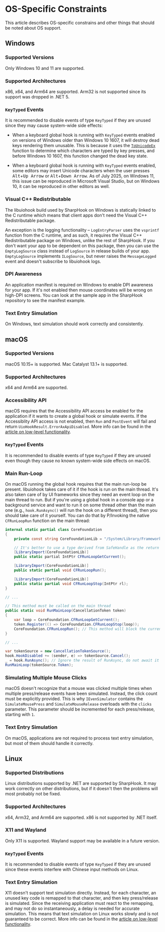 # OS-Specific Constraints

This article describes OS-specific constrains and other things that should be noted about OS support.

## Windows

### Supported Versions

Only Windows 10 and 11 are supported.

### Supported Architectures

x86, x64, and Arm64 are supported. Arm32 is not supported since its support was dropped in .NET 5.

### `KeyTyped` Events

It is recommended to disable events of type `KeyTyped` if they are unused since they may cause system-wide side effects:

- When a keyboard global hook is running with `KeyTyped` events enabled on versions of Windows older than Windows 10
1607, it will destroy dead keys rendering them unusable. This is because it uses the
[`ToUnicodeEx`](https://learn.microsoft.com/en-us/windows/win32/api/winuser/nf-winuser-tounicodeex) function to
determine which characters are typed by key presses, and before Windows 10 1607, this function changed the dead key
state.

- When a keyboard global hook is running with `KeyTyped` events enabled, some editors may insert Unicode characters when
the user presses <kbd>Alt</kbd>+<kbd>Up Arrow</kbd> or <kbd>Alt</kbd>+<kbd>Down Arrow</kbd>. As of July 2025, on Windows
11, this issue can be reproduced in Microsoft Visual Studio, but on Windows 10, it can be reproduced in other editors as
well.

### Visual C++ Redistributable

The libuiohook build used by SharpHook on Windows is statically linked to the C runtime which means that client apps
don't need the Visual C++ Redistributable package.

An exception is the logging functionality – `LogEntryParser` uses the `vsprintf` function from the C runtime, and as
such, it requires the Visual C++ Redistributable package on Windows, unlike the rest of SharpHook. If you don't want
your app to be dependent on this package, then you can use the `EmptyLogSource` class instead of `LogSource` in release
builds of your app. `EmptyLogSource` implements `ILogSource`, but never raises the `MessageLogged` event and doesn't
subscribe to libuiohook logs.

### DPI Awareness

An application manifest is required on Windows to enable DPI awareness for your app. If it's not enabled then mouse
coordinates will be wrong on high-DPI screens. You can look at the sample app in the SharpHook repository to see the
manifest example.

### Text Entry Simulation

On Windows, text simulation should work correctly and consistently.

## macOS

### Supported Versions

macOS 10.15+ is supported. Mac Catalyst 13.1+ is supported.

### Supported Architectures

x64 and Arm64 are supported.

### Accessibility API

macOS requires that the Accessibility API access be enabled for the application if it wants to create a global hook or
simulate events. If the Accessiblity API access is not enabled, then `Run` and `PostEvent` will fail and return
`UioHookResult.ErrorAxApiDisabled`. More info can be found in the [article on low-level functionality](native.md).

### `KeyTyped` Events

It is recommended to disable events of type `KeyTyped` if they are unused even though they cause no known system-wide
side effects on macOS.

### Main Run-Loop

On macOS running the global hook requires that the main run-loop be present. libuiohook takes care of it if the hook
is run on the main thread. It's also taken care of by UI frameworks since they need an event loop on the main thread
to run. But if you're using a global hook in a console app or a background service and want to run it on some thread
other than the main one (e.g., `hook.RunAsync()` will run the hook on a different thread), then you should take care of
it yourself. You can do that by P/Invoking the native `CFRunLoopRun` function on the main thread:

```csharp
internal static partial class CoreFoundation
{
    private const string CoreFoundationLib = "/System/Library/Frameworks/CoreFoundation.framework/CoreFoundation";

    // It's better to use a type derived from SafeHandle as the return type, but it's omitted for brevity
    [LibraryImport(CoreFoundationLib)]
    public static partial IntPtr CFRunLoopGetCurrent();

    [LibraryImport(CoreFoundationLib)]
    public static partial void CFRunLoopRun();

    [LibraryImport(CoreFoundationLib)]
    public static partial void CFRunLoopStop(IntPtr rl);
}

// ...

// This method must be called on the main thread
public static void RunMainLoop(CancellationToken token)
{
    var loop = CoreFoundation.CFRunLoopGetCurrent();
    token.Register(() => CoreFoundation.CFRunLoopStop(loop));
    CoreFoundation.CFRunLoopRun(); // This method will block the current thread until CFRunLoopStop is called
}

// ...

var tokenSource = new CancellationTokenSource();
hook.HookDisabled += (sender, e) => tokenSource.Cancel();
_ = hook.RunAsync(); // Ignore the result of RunAsync, do not await it
RunMainLoop(tokenSource.Token);
```

### Simulating Multiple Mouse Clicks

macOS doesn't recognize that a mouse was clicked multiple times when multiple press/release events have been simulated.
Instead, the click count must be explicitly provided. This is why `IEvenSimulator` contains the `SimulateMousePress` and
`SimulateMouseRelease` overloads with the `clicks` parameter. This parameter should be incremented for each
press/release, starting with `1`.

### Text Entry Simulation

On macOS, applications are not required to process text entry simulation, but most of them should handle it correctly.

## Linux

### Supported Distributions

Linux distributions supported by .NET are supported by SharpHook. It may work correctly on other distributions, but if
it doesn't then the problems will most probably not be fixed.

### Supported Architectures

x64, Arm32, and Arm64 are supported. x86 is not supported by .NET itself.

### X11 and Wayland

Only X11 is supported. Wayland support may be available in a future version.

### `KeyTyped` Events

It is recommended to disable events of type `KeyTyped` if they are unused since these events interfere with Chinese
input methods on Linux.

### Text Entry Simulation

X11 doesn't support text simulation directly. Instead, for each character, an unused key code is remapped to that
character, and then key press/release is simulated. Since the receiving application must react to the remapping, and
may not do so instantaneously, a delay is needed for accurate simulation. This means that text simulation on Linux works
slowly and is not guaranteed to be correct. More info can be found in the
[article on low-level functionality](native.md).
